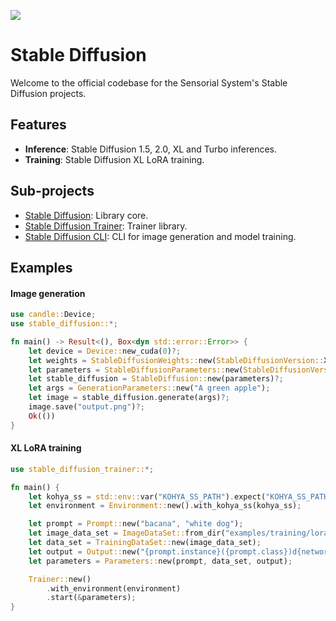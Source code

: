 [![](https://dcbadge.vercel.app/api/server/rzaesS82MT)](https://discord.gg/rzaesS82MT)

# Stable Diffusion

Welcome to the official codebase for the Sensorial System's Stable Diffusion projects.

## Features

- **Inference**: Stable Diffusion 1.5, 2.0, XL and Turbo inferences.
- **Training**: Stable Diffusion XL LoRA training.

## Sub-projects

- [Stable Diffusion](stable-diffusion/README.md): Library core.
- [Stable Diffusion Trainer](stable-diffusion-trainer/README.md): Trainer library.
- [Stable Diffusion CLI](cli/README.md): CLI for image generation and model training.

## Examples

#### Image generation

```rust
use candle::Device;
use stable_diffusion::*;

fn main() -> Result<(), Box<dyn std::error::Error>> {
    let device = Device::new_cuda(0)?;
    let weights = StableDiffusionWeights::new(StableDiffusionVersion::XL, DType::F32);
    let parameters = StableDiffusionParameters::new(StableDiffusionVersion::XL, weights, device, DType::BF16)?;
    let stable_diffusion = StableDiffusion::new(parameters)?;
    let args = GenerationParameters::new("A green apple");
    let image = stable_diffusion.generate(args)?;
    image.save("output.png")?;
    Ok(())
}
```

#### XL LoRA training

```rust
use stable_diffusion_trainer::*;

fn main() {
    let kohya_ss = std::env::var("KOHYA_SS_PATH").expect("KOHYA_SS_PATH not set");
    let environment = Environment::new().with_kohya_ss(kohya_ss);

    let prompt = Prompt::new("bacana", "white dog");
    let image_data_set = ImageDataSet::from_dir("examples/training/lora/bacana/images");
    let data_set = TrainingDataSet::new(image_data_set);
    let output = Output::new("{prompt.instance}({prompt.class})d{network.dimension}a{network.alpha}", "examples/training/lora/bacana/output");
    let parameters = Parameters::new(prompt, data_set, output);

    Trainer::new()
        .with_environment(environment)
        .start(&parameters);
}
```
